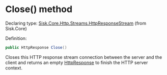 <!--

Copyrights 2023 Sisk Framework - CypherPotato
Published under MIT license

!!! DO NOT EDIT THIS FILE !!!
This file was generated by a tool in the Sisk package. To edit the information in this documentation,
edit the XML documentation present in the Sisk source code.

-->


# Close() method

Declaring type: [Sisk.Core.Http.Streams.HttpResponseStream](/read?q=/contents/spec/Sisk.Core.Http.Streams.HttpResponseStream.md) (from Sisk.Core)


Definition:

```cs
public HttpResponse Close()
```

Closes this HTTP response stream connection between the server and the client and returns an empty <a href="/read?q=/contents/spec/Sisk.Core.Http.HttpResponse.md">HttpResponse</a> to finish the HTTP server context.

